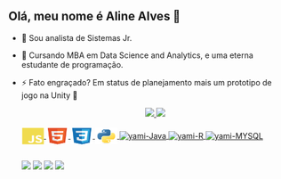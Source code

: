 ## Olá, meu nome é Aline Alves 👾


- 🔭 Sou analista de Sistemas Jr.
- 🌱 Cursando MBA em Data Science and Analytics, e uma eterna estudante de programação. 
- ⚡ Fato engraçado? Em status de planejamento mais um prototipo de jogo na Unity 🤫

  <div align="center">
  <a href="https://github.com/Nineyamichan">
  <img height="180em" src="https://github-readme-stats.vercel.app/api?username=AlineAlves&show_icons=true&theme=ocean_dark&include_all_commits=true&count_private=true"/>
  <img height="180em" src="https://github-readme-stats.vercel.app/api/top-langs/?username=AlineAlves&layout=compact&langs_count=7&theme=ocean_dark"/>
  </div>

  
  <div  style="display: inline_block"><br>
  <img align="center" alt="yami-Js" height="30" width="40" src="https://raw.githubusercontent.com/devicons/devicon/master/icons/javascript/javascript-plain.svg">
  <img align="center" alt="yami-HTML" height="30" width="40" src="https://raw.githubusercontent.com/devicons/devicon/master/icons/html5/html5-original.svg">
  <img align="center" alt="yami-CSS" height="30" width="40" src="https://raw.githubusercontent.com/devicons/devicon/master/icons/css3/css3-original.svg">
  <img align="center" alt="yami-Python" height="30" width="40" src="https://raw.githubusercontent.com/devicons/devicon/master/icons/python/python-original.svg">
  <img align="center" alt="yami-Java" height="30" width="40" src="https://cdn.jsdelivr.net/gh/devicons/devicon/icons/java/java-original.svg">
  <img align="center" alt="yami-R" height="30" width="40" src="https://cdn.jsdelivr.net/gh/devicons/devicon/icons/rstudio/rstudio-original.svg">
  <img align="center" alt="yami-MYSQL" height="30" width="40" src="https://cdn.jsdelivr.net/gh/devicons/devicon/icons/mysql/mysql-original-wordmark.svg">
  </div> 
  
  ##
  
  <div>
  <a href="https://instagram.com/Nineyamichan" target="_blank"><img src="https://img.shields.io/badge/-Instagram-%23E4405F?style=for-the-badge&logo=instagram&logoColor=white" target="_blank"></a>
  <a href="https://discord.gg/nineyamichan" target="_blank"><img src="https://img.shields.io/badge/Discord-7289DA?style=for-the-badge&logo=discord&logoColor=white" target="_blank"></a> 
  <a href = "mailto:aline-alvesbatista@hotmail.com"><img src="https://img.shields.io/badge/-Gmail-%23333?style=for-the-badge&logo=gmail&logoColor=white" target="_blank"></a>
  <a href="https://www.linkedin.com/in/aline-alves-4a8705174" target="_blank"><img src="https://img.shields.io/badge/-LinkedIn-%230077B5?style=for-the-badge&logo=linkedin&logoColor=white" target="_blank"></a> 
  
  
  </div>
                
